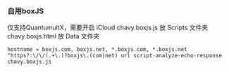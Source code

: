 ### 自用boxJS

仅支持QuantumultX，需要开启 iCloud
chavy.boxjs.js 放 Scripts 文件夹
chavy.boxjs.html 放 Data 文件夹

```
hostname = boxjs.com, boxjs.net, *.boxjs.com, *.boxjs.net
^https?:\/\/(.+\.)?boxjs\.(com|net) url script-analyze-echo-response chavy.boxjs.js
```
